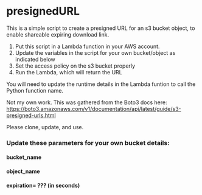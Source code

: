 # presignedURL
This is a simple script to create a presigned URL for an s3 bucket object, to enable shareable expiring download link.

1) Put this script in a Lambda function in your AWS account.
2) Update the variables in the script for your own bucket/object as indicated below
3) Set the access policy on the s3 bucket properly
4) Run the Lambda, which will return the URL

You will need to update the runtime details in the Lambda funtion to call the Python function name.

Not my own work.
This was gathered from the Boto3 docs here:  https://boto3.amazonaws.com/v1/documentation/api/latest/guide/s3-presigned-urls.html

Please clone, update, and use. 

### Update these parameters for your own bucket details:
#### bucket_name
#### object_name
#### expiration= ??? (in seconds)
